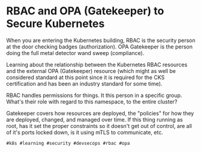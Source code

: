 # RBAC and OPA (Gatekeeper) to Secure Kubernetes

When you are entering the Kubernetes building, RBAC is the security
person at the door checking badges (authorization). OPA Gatekeeper is
the person doing the full metal detector wand sweep (compliance).

Learning about the relationship between the Kubernetes RBAC resources
and the external OPA (Gatekeeper) resource (which might as well be
considered standard at this point since it is required for the CKS
certification and has been an industry standard for some time).

RBAC handles permissions for things. It this person in a specific group.
What's their role with regard to this namespace, to the entire cluster?

Gatekeeper covers how resources are deployed, the "policies" for how
they are deployed, changed, and managed over time. If this thing running
as root, has it set the proper constraints so it doesn't get out of
control, are all of it's ports locked down, is it using mTLS to
communicate, etc.

    #k8s #learning #security #devsecops #rbac #opa
